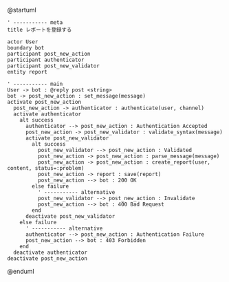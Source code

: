 @startuml

    ' ----------- meta
    title レポートを登録する

    actor User
    boundary bot
    participant post_new_action
    participant authenticator
    participant post_new_validator
    entity report

    ' ----------- main
    User -> bot : @reply post <string>
    bot -> post_new_action : set_message(message)
    activate post_new_action
      post_new_action -> authenticator : authenticate(user, channel)
      activate authenticator
        alt success
          authenticator --> post_new_action : Authentication Accepted
          post_new_action -> post_new_validator : validate_syntax(message)
          activate post_new_validator
            alt success
              post_new_validator --> post_new_action : Validated
              post_new_action -> post_new_action : parse_message(message)
              post_new_action -> post_new_action : create_report(user, content, status=:problem)
              post_new_action -> report : save(report)
              post_new_action --> bot : 200 OK
            else failure
              ' ----------- alternative
              post_new_validator --> post_new_action : Invalidate
              post_new_action --> bot : 400 Bad Request
            end
          deactivate post_new_validator
        else failure
          ' ----------- alternative
          authenticator --> post_new_action : Authentication Failure
          post_new_action --> bot : 403 Forbidden
        end
      deactivate authenticator
    deactivate post_new_action

@enduml
